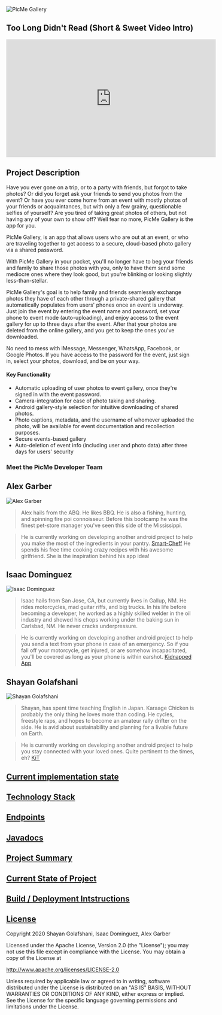 ![PicMe Gallery](image/picme-gallery-logo.png)

## Too Long Didn't Read (Short & Sweet Video Intro)

<iframe width="560" height="315" src="https://www.youtube.com/embed/tHq5ygjAuYQ?start=2" frameborder="0" allow="accelerometer; autoplay; clipboard-write; encrypted-media; gyroscope; picture-in-picture" allowfullscreen></iframe>


## Project Description
Have you ever gone on a trip, or to a party with friends, but forgot to take photos? Or did you forget ask your friends to send you photos from the event? 
Or have you ever come
home from an event with mostly photos of your friends or acquaintances, but with only a few grainy, questionable selfies of yourself? Are you tired of taking great photos of others, but not having any of your own to show off? Well fear no more, PicMe Gallery is the app for you.

PicMe Gallery, is an app that allows users who are out at an event, or who are traveling together to get access to a secure, cloud-based photo gallery via a shared password.

With PicMe Gallery in your pocket, you'll no longer have to beg your friends and family to share those photos with you, only to have
them send some mediocre ones where they look good, but you're blinking or looking slightly less-than-stellar.

PicMe Gallery's goal is to 
help family and friends seamlessly exchange photos they have of each other through a private-shared gallery that automatically populates from users' phones once an event is underway. Just join the event by entering the event name and password, set your phone to event mode (auto-uploading), and enjoy access to the event gallery for up to three days after the event. After that your photos are deleted from the online gallery, and you get to keep the ones you've downloaded.

No need to mess with iMessage, Messenger, WhatsApp, Facebook, or Google Photos. If you have access to the password for the event, just sign in, select your photos, download, and be on your way.

#### Key Functionality

* Automatic uploading of user photos to event gallery, once they're signed in with the event password.
* Camera-integration for ease of photo taking and sharing.
* Android gallery-style selection for intuitive downloading of shared photos.
* Photo captions, metadata, and the username of whomever uploaded the photo, will be available for event documentation and recollection purposes.
* Secure events-based gallery
* Auto-deletion of event info (including user and photo data) after three days for users' security

### Meet the PicMe Developer Team


## Alex Garber
![Alex Garber](image/alex.jpg)

> Alex hails from the ABQ. He likes BBQ. He is also a fishing, hunting, and spinning fire poi connoisseur.
Before this bootcamp he was the finest pet-store manager you've seen this side of the Mississippi.

> He is currently working on developing another android project to help you make the most of the ingredients
in your pantry. [Smart-Cheff](https://alex-garber.github.io/smart-cheff/) He spends his free time cooking crazy
recipes with his awesome girlfriend. She is the inspiration behind his app idea!

## Isaac Dominguez
![Isaac Dominguez](image/isaac.jpg)

> Isaac hails from San Jose, CA, but currently lives in Gallup, NM. He rides motorcycles, mad guitar riffs, and big trucks.
> In his life before becoming a developer, he worked as a highly skilled welder in the oil industry and showed his chops working under the baking sun in Carlsbad, NM.
> He never cracks underpressure.

> He is currently working on developing another android project to help you send a text from your phone in case of an emergency. 
> So if you fall off your motorcycle, get injured, or are somehow incapacitated, you'll be covered as long as your phone is within earshot.
> [Kidnapped App](https://shifdub.github.io/kidnapped/)

## Shayan Golafshani
![Shayan Golafshani](image/shayan.jpg)

> Shayan, has spent time teaching English in Japan. Karaage Chicken is probably the only thing he loves more than coding. He cycles, freestyle raps, and hopes to become
an amateur rally drifter on the side. He is avid about sustainability and planning for a livable future on Earth. 

> He is currently working on developing another android project to help you stay connected with your loved ones. Quite pertinent to the times, eh?
> [KiT](https://shayan-golafshani.github.io/keep-in-touch/)



## [Current implementation state](work/current-implementation.md)

## [Technology Stack](technology-stack.md)

## [Endpoints](serverside/endpoint.md)

## [Javadocs](work/client-server-javadocs.md)

## [Project Summary](pdf/projectSummary.pdf)

## [Current State of Project]()

## [Build / Deployment Intstructions](work/build-deployment.md)

 ## [License](work/license.md)

Copyright 2020 Shayan Golafshani, Isaac Dominguez, Alex Garber

Licensed under the Apache License, Version 2.0 (the "License");
you may not use this file except in compliance with the License.
You may obtain a copy of the License at

http://www.apache.org/licenses/LICENSE-2.0

Unless required by applicable law or agreed to in writing, software
distributed under the License is distributed on an "AS IS" BASIS,
WITHOUT WARRANTIES OR CONDITIONS OF ANY KIND, either express or implied.
See the License for the specific language governing permissions and
limitations under the License.


[//]: # (Geo-fencing seems pretty rad though!. Maybe we can eventually use it? https://developer.android.com/training/location/geofencing However, we don't want our app to be dependent on it.)













